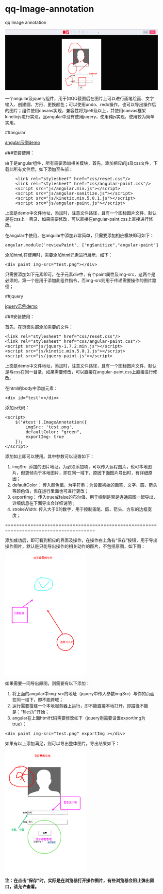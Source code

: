 qq-Image-annotation
===================

qq Image annotation
<p></p>
<img src="qq.png" width="600" height="200" />

一个angular及jquery组件，用于如QQ截图后在图片上可以进行画笔绘画、文字输入、创建圆、方形、更换颜色；可以使用undo、redo操作，也可以导出操作后的图片；组件使用cavans实现，兼容性将为ie9及以上，并使用canvas框架kineticjs进行实现，且angular中没有使用juqery，使用纯js实现，使用较为简单实用。

##angular

<a target="_blank" href="http://pf12345.github.io/demo/qq-Image-annotation/angular/paintbrush.html">angular示例demo</a>

###安装使用：

由于是angular组件，所有需要添加相关模块，首先，添加相应的js及css文件，下载此所有文件后，如下添加至头部：
<pre>
    &lt;link rel="stylesheet" href="css/reset.css"/&gt;
    &lt;link rel="stylesheet" href="css/angular-paint.css"/&gt;
    &lt;script src="js/angular.min.js"&gt;&lt;/script&gt;
    &lt;script src="js/angular-sanitize.js"&gt;&lt;/script&gt;
    &lt;script src="js/kinetic.min.5.0.1.js"&gt;&lt;/script&gt;
    &lt;script src="js/angular-paint.js"&gt;&lt;/script&gt;
</pre>
上面是demo中文件地址，添加时，注意文件路径，且有一个图标图片文件，默认是在css上一目录，如果需要修改，可以直接在angular-paint.css上直接进行修改。

在angular中使用，在angular中添加非常简单，只需要添加相应模块即可如下：
<pre>
angular.module('reviewPaint', ["ngSanitize","angular-paint"]);
</pre>

添加html,在使用时，需要添加html元素进行展示，如下：
<pre>
&lt;div paint img-src="test.png"&gt;&lt;/div&gt;
</pre>
只需要添加如下元素即可，在子元素div中，有个paint属性及img-src，这两个是必须的，第一个是用于添加此组件指令，而img-src则用于传递需要操作的图片路径；

##jquery

<a target="_blank" href="http://pf12345.github.io/demo/qq-Image-annotation/jquery/test.html">jquery示例demo</a>

###安装使用：

首先，在页面头部添加需要的文件：
<pre>
&lt;link rel="stylesheet" href="css/reset.css"/&gt;
&lt;link rel="stylesheet" href="css/angular-paint.css"/&gt;
&lt;script src="js/jquery-1.7.2.min.js"&gt;&lt;/script&gt;
&lt;script src="js/kinetic.min.5.0.1.js"&gt;&lt;/script&gt;
&lt;script src="js/jquery-paint.js"&gt;&lt;/script&gt;
</pre>

上面是demo中文件地址，添加时，注意文件路径，且有一个图标图片文件，默认是与css在同一目录，如果需要修改，可以直接在angular-paint.css上直接进行修改。

在html的body中添加元素：
<pre>
&lt;div id="test"&gt;&lt;/div&gt;
</pre>

添加js代码：
<pre>
&lt;script&gt;
    $('#test').ImageAnnotation({
        imgSrc: 'test.png',
        defaultColor: "green",
        exportImg: true
    });
&lt;/script&gt;
</pre>
添加如上即可以使用。其中参数可以设置如下：

1. imgSrc: 添加的图片地址，为必须添加项，可以传入远程图片，也可本地图片，但更倾向于本地图片，即在同一域下，原因下面图片导出时，有详细原因；
2. defaultColor： 传入颜色值，为字符串；为设置初始的画笔、文字、圆、箭头等颜色值，但在运行里面也可进行更改；
3. exportImg： 传入true或false的布尔值，用于控制是否是连通原图一起导出，详细信息在下面导出会详细说明；
4. strokeWidth: 传入大于0的数字，用于控制画笔、圆、箭头、方形的边框宽度；

======================================================================================

添加成功后，即可看到相应的界面及操作，在操作右上角有“保存”按钮，用于导出操作图片，默认是只能导出操作的相关动作的图片，不包括原图，如下图：

<img src="nobackground.png" height="400"/>

如果需要一同导出原图，则需要有以下添加：

1. 将上面的angular中img-src的地址（jquery中传入参数imgSrc）与你的页面在同一域下，即不能跨域；
2. 运行需要搭建一个本地服务器上运行，即不能直接本地打开，即路径不能是：“file:///”开始；
3. angular在上面html代码需要修改如下（jquery则需要设置exportImg为true）：
<pre>
&lt;div paint img-src="test.png" exportImg &gt;&lt;/div&gt;
</pre>
如果有以上添加满足，则可以导出整体图片，导出结果如下：

<img src="all1.png" height="400"/>

<b>注：在点击“保存”时，实际是在浏览器打开操作图片，有些浏览器会阻止弹出窗口，请允许查看。</b>
